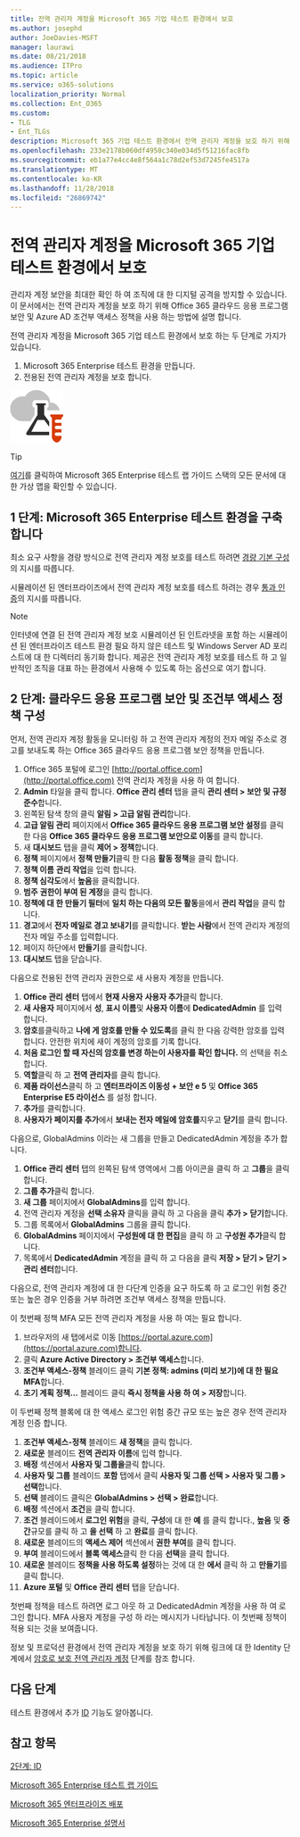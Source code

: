 ```yaml
---
title: 전역 관리자 계정을 Microsoft 365 기업 테스트 환경에서 보호
ms.author: josephd
author: JoeDavies-MSFT
manager: laurawi
ms.date: 08/21/2018
ms.audience: ITPro
ms.topic: article
ms.service: o365-solutions
localization_priority: Normal
ms.collection: Ent_O365
ms.custom:
- TLG
- Ent_TLGs
description: Microsoft 365 기업 테스트 환경에서 전역 관리자 계정을 보호 하기 위해 다음이 단계를 사용 합니다.
ms.openlocfilehash: 233e2178b060df4950c340e034d5f51216fac8fb
ms.sourcegitcommit: eb1a77e4cc4e8f564a1c78d2ef53d7245fe4517a
ms.translationtype: MT
ms.contentlocale: ko-KR
ms.lasthandoff: 11/28/2018
ms.locfileid: "26869742"
---
```

# <a name="protect-global-administrator-accounts-in-your-microsoft-365-enterprise-test-environment"></a>전역 관리자 계정을 Microsoft 365 기업 테스트 환경에서 보호

관리자 계정 보안을 최대한 확인 하 여 조직에 대 한 디지털 공격을 방지할 수 있습니다. 이 문서에서는 전역 관리자 계정을 보호 하기 위해 Office 365 클라우드 응용 프로그램 보안 및 Azure AD 조건부 액세스 정책을 사용 하는 방법에 설명 합니다.

전역 관리자 계정을 Microsoft 365 기업 테스트 환경에서 보호 하는 두 단계로 가지가 있습니다.

1.  Microsoft 365 Enterprise 테스트 환경을 만듭니다.
2.  전용된 전역 관리자 계정을 보호 합니다.

![Microsoft 클라우드의 테스트 랩 가이드](media/m365-enterprise-test-lab-guides/cloud-tlg-icon.png) 
    
> [!TIP]
> [여기](https://aka.ms/m365etlgstack)를 클릭하여 Microsoft 365 Enterprise 테스트 랩 가이드 스택의 모든 문서에 대한 가상 맵을 확인할 수 있습니다.
  

## <a name="phase-1-build-out-your-microsoft-365-enterprise-test-environment"></a>1 단계: Microsoft 365 Enterprise 테스트 환경을 구축합니다

최소 요구 사항을 경량 방식으로 전역 관리자 계정 보호를 테스트 하려면 [경량 기본 구성](lightweight-base-configuration-microsoft-365-enterprise.md)의 지시를 따릅니다.
  
시뮬레이션 된 엔터프라이즈에서 전역 관리자 계정 보호를 테스트 하려는 경우 [통과 인증](pass-through-auth-m365-ent-test-environment.md)의 지시를 따릅니다.
  
> [!NOTE]
> 인터넷에 연결 된 전역 관리자 계정 보호 시뮬레이션 된 인트라넷을 포함 하는 시뮬레이션 된 엔터프라이즈 테스트 환경 필요 하지 않은 테스트 및 Windows Server AD 포리스트에 대 한 디렉터리 동기화 합니다. 제공은 전역 관리자 계정 보호를 테스트 하 고 일반적인 조직을 대표 하는 환경에서 사용해 수 있도록 하는 옵션으로 여기 합니다. 
  
## <a name="phase-2-configure-cloud-app-security-and-conditional-access-policies"></a>2 단계: 클라우드 응용 프로그램 보안 및 조건부 액세스 정책 구성

먼저, 전역 관리자 계정 활동을 모니터링 하 고 전역 관리자 계정의 전자 메일 주소로 경고를 보내도록 하는 Office 365 클라우드 응용 프로그램 보안 정책을 만듭니다. 

1. Office 365 포털에 로그인 [http://portal.office.com](http://portal.office.com) 전역 관리자 계정을 사용 하 여 합니다.
2. **Admin** 타일을 클릭 합니다. **Office 관리 센터** 탭을 클릭 **관리 센터 > 보안 및 규정 준수**합니다.
3. 왼쪽된 탐색 창의 클릭 **알림 > 고급 알림 관리**합니다.
4. **고급 알림 관리** 페이지에서 **Office 365 클라우드 응용 프로그램 보안 설정**를 클릭 한 다음 **Office 365 클라우드 응용 프로그램 보안으로 이동**를 클릭 합니다.
5. 새 **대시보드** 탭을 클릭 **제어 > 정책**합니다.
6. **정책** 페이지에서 **정책 만들기**클릭 한 다음 **활동 정책**을 클릭 합니다.
7. **정책 이름** **관리 작업**을 입력 합니다.
8. **정책 심각도**에서 **높음**을 클릭합니다.
9. **범주** **권한이 부여 된 계정**을 클릭 합니다.
10. **정책에 대 한 만들기 필터**에 **일치 하는 다음의 모든 활동**을에서 **관리 작업**을 클릭 합니다.
11. **경고**에서 **전자 메일로 경고 보내기**를 클릭합니다. **받는 사람**에서 전역 관리자 계정의 전자 메일 주소를 입력합니다.
12. 페이지 하단에서 **만들기**를 클릭합니다.
13. **대시보드** 탭을 닫습니다.
    
다음으로 전용된 전역 관리자 권한으로 새 사용자 계정을 만듭니다.

1. **Office 관리 센터** 탭에서 **현재 사용자** **사용자 추가**클릭 합니다.
2. **새 사용자** 페이지에서 **성**, **표시 이름**및 **사용자 이름**에 **DedicatedAdmin** 를 입력 합니다.
3. **암호**를클릭하고 **나에 게 암호를 만들 수 있도록**를 클릭 한 다음 강력한 암호를 입력 합니다. 안전한 위치에 새이 계정의 암호를 기록 합니다.
4. **처음 로그인 할 때 자신의 암호를 변경 하는이 사용자를 확인 합니다.** 의 선택을 취소 합니다.
5. **역할**클릭 하 고 **전역 관리자**를 클릭 합니다.
6. **제품 라이선스**클릭 하 고 **엔터프라이즈 이동성 + 보안 e 5** 및 **Office 365 Enterprise E5 라이선스** 를 설정 합니다.
7. **추가**를 클릭합니다.
8. **사용자가 페이지를 추가**에서 **보내는 전자 메일에 암호를**지우고 **닫기**를 클릭 합니다.

다음으로, GlobalAdmins 이라는 새 그룹을 만들고 DedicatedAdmin 계정을 추가 합니다.

1. **Office 관리 센터** 탭의 왼쪽된 탐색 영역에서 그룹 아이콘을 클릭 하 고 **그룹**을 클릭 합니다.
2. **그룹 추가**클릭 합니다.
3. **새 그룹** 페이지에서 **GlobalAdmins**를 입력 합니다.
4. 전역 관리자 계정을 **선택 소유자** 클릭을 클릭 하 고 다음을 클릭 **추가 > 닫기**합니다.
5. 그룹 목록에서 **GlobalAdmins** 그룹을 클릭 합니다.
6. **GlobalAdmins** 페이지에서 **구성원에 대 한 편집**을 클릭 하 고 **구성원 추가**클릭 합니다.
7. 목록에서 **DedicatedAdmin** 계정을 클릭 하 고 다음을 클릭 **저장 > 닫기 > 닫기 > 관리 센터**합니다.

다음으로, 전역 관리자 계정에 대 한 다단계 인증을 요구 하도록 하 고 로그인 위험 중간 또는 높은 경우 인증을 거부 하려면 조건부 액세스 정책을 만듭니다.

이 첫번째 정책 MFA 모든 전역 관리자 계정을 사용 하 여는 필요 합니다.

1. 브라우저의 새 탭에서로 이동 [https://portal.azure.com](https://portal.azure.com)합니다.
2. 클릭 **Azure Active Directory > 조건부 액세스**합니다.
3. **조건부 액세스-정책** 블레이드 클릭 **기본 정책: admins (미리 보기)에 대 한 필요 MFA**합니다.
4. **초기 계획 정책...** 블레이드 클릭 **즉시 정책을 사용 하 여 > 저장**합니다.

이 두번째 정책 블록에 대 한 액세스 로그인 위험 중간 규모 또는 높은 경우 전역 관리자 계정 인증 합니다.

1. **조건부 액세스-정책** 블레이드 **새 정책**을 클릭 합니다.
2. **새로운** 블레이드 **전역 관리자** **이름**에 입력 합니다.
3. **배정** 섹션에서 **사용자 및 그룹을**클릭 합니다.
4. **사용자 및 그룹** 블레이드 **포함** 탭에서 클릭 **사용자 및 그룹 선택 > 사용자 및 그룹 > 선택**합니다.
5. **선택** 블레이드 클릭은 **GlobalAdmins > 선택 > 완료**합니다.
6. **배정** 섹션에서 **조건**을 클릭 합니다.
7. **조건** 블레이드에서 **로그인 위험**을 클릭, **구성**에 대 한 **예** 를 클릭 합니다., **높음** 및 **중간**규모를 클릭 하 고 **을 선택** 하 고 **완료**를 클릭 합니다.
8. **새로운** 블레이드의 **액세스 제어** 섹션에서 **권한 부여**를 클릭 합니다.
9. **부여** 블레이드에서 **블록 액세스**클릭 한 다음 **선택**을 클릭 합니다.
10. **새로운** 블레이드 **정책을 사용 하도록 설정**하는 것에 대 한 **에서** 클릭 하 고 **만들기**를 클릭 합니다.
11. **Azure 포털** 및 **Office 관리 센터** 탭을 닫습니다.

첫번째 정책을 테스트 하려면 로그 아웃 하 고 DedicatedAdmin 계정을 사용 하 여 로그인 합니다. MFA 사용자 계정을 구성 하 라는 메시지가 나타납니다. 이 첫번째 정책이 적용 되는 것을 보여줍니다.

정보 및 프로덕션 환경에서 전역 관리자 계정을 보호 하기 위해 링크에 대 한 Identity 단계에서 [암호로 보호 전역 관리자 계정](identity-designate-protect-admin-accounts.md) 단계를 참조 합니다.

## <a name="next-step"></a>다음 단계

테스트 환경에서 추가 [ID](m365-enterprise-test-lab-guides.md#identity) 기능도 알아봅니다.

## <a name="see-also"></a>참고 항목

[2단계: ID](identity-infrastructure.md)

[Microsoft 365 Enterprise 테스트 랩 가이드](m365-enterprise-test-lab-guides.md)

[Microsoft 365 엔터프라이즈 배포](deploy-microsoft-365-enterprise.md)

[Microsoft 365 Enterprise 설명서](https://docs.microsoft.com/microsoft-365-enterprise/)
